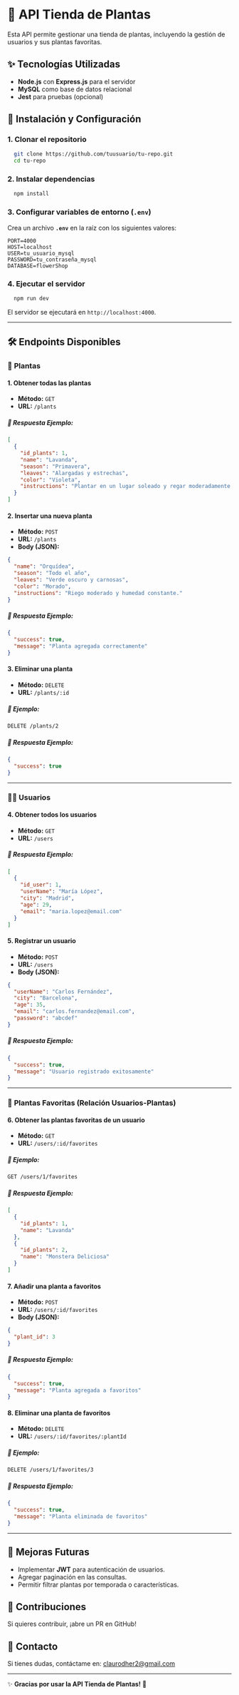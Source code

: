 # 🌱 API Tienda de Plantas

Esta API permite gestionar una tienda de plantas, incluyendo la gestión de usuarios y sus plantas favoritas.

## ✨ Tecnologías Utilizadas
- **Node.js** con **Express.js** para el servidor
- **MySQL** como base de datos relacional
- **Jest** para pruebas (opcional)

## 📝 Instalación y Configuración
### 1. Clonar el repositorio
```sh
  git clone https://github.com/tuusuario/tu-repo.git
  cd tu-repo
```

### 2. Instalar dependencias
```sh
  npm install
```

### 3. Configurar variables de entorno (`.env`)
Crea un archivo **`.env`** en la raíz con los siguientes valores:
```env
PORT=4000
HOST=localhost
USER=tu_usuario_mysql
PASSWORD=tu_contraseña_mysql
DATABASE=flowerShop
```

### 4. Ejecutar el servidor
```sh
  npm run dev
```
El servidor se ejecutará en `http://localhost:4000`.

---
## 🛠️ Endpoints Disponibles

### 🌳 **Plantas**

#### 1. Obtener todas las plantas
- **Método:** `GET`
- **URL:** `/plants`
##### 📂 Respuesta Ejemplo:
```json
[
  {
    "id_plants": 1,
    "name": "Lavanda",
    "season": "Primavera",
    "leaves": "Alargadas y estrechas",
    "color": "Violeta",
    "instructions": "Plantar en un lugar soleado y regar moderadamente."
  }
]
```

#### 2. Insertar una nueva planta
- **Método:** `POST`
- **URL:** `/plants`
- **Body (JSON):**
```json
{
  "name": "Orquídea",
  "season": "Todo el año",
  "leaves": "Verde oscuro y carnosas",
  "color": "Morado",
  "instructions": "Riego moderado y humedad constante."
}
```
##### 📂 Respuesta Ejemplo:
```json
{
  "success": true,
  "message": "Planta agregada correctamente"
}
```

#### 3. Eliminar una planta
- **Método:** `DELETE`
- **URL:** `/plants/:id`
##### 📂 Ejemplo:
```sh
DELETE /plants/2
```
##### 📂 Respuesta Ejemplo:
```json
{
  "success": true
}
```

---

### 👨‍🌿 **Usuarios**

#### 4. Obtener todos los usuarios
- **Método:** `GET`
- **URL:** `/users`
##### 📂 Respuesta Ejemplo:
```json
[
  {
    "id_user": 1,
    "userName": "María López",
    "city": "Madrid",
    "age": 29,
    "email": "maria.lopez@email.com"
  }
]
```

#### 5. Registrar un usuario
- **Método:** `POST`
- **URL:** `/users`
- **Body (JSON):**
```json
{
  "userName": "Carlos Fernández",
  "city": "Barcelona",
  "age": 35,
  "email": "carlos.fernandez@email.com",
  "password": "abcdef"
}
```
##### 📂 Respuesta Ejemplo:
```json
{
  "success": true,
  "message": "Usuario registrado exitosamente"
}
```

---

### 🌟 **Plantas Favoritas (Relación Usuarios-Plantas)**

#### 6. Obtener las plantas favoritas de un usuario
- **Método:** `GET`
- **URL:** `/users/:id/favorites`
##### 📂 Ejemplo:
```sh
GET /users/1/favorites
```
##### 📂 Respuesta Ejemplo:
```json
[
  {
    "id_plants": 1,
    "name": "Lavanda"
  },
  {
    "id_plants": 2,
    "name": "Monstera Deliciosa"
  }
]
```

#### 7. Añadir una planta a favoritos
- **Método:** `POST`
- **URL:** `/users/:id/favorites`
- **Body (JSON):**
```json
{
  "plant_id": 3
}
```
##### 📂 Respuesta Ejemplo:
```json
{
  "success": true,
  "message": "Planta agregada a favoritos"
}
```

#### 8. Eliminar una planta de favoritos
- **Método:** `DELETE`
- **URL:** `/users/:id/favorites/:plantId`
##### 📂 Ejemplo:
```sh
DELETE /users/1/favorites/3
```
##### 📂 Respuesta Ejemplo:
```json
{
  "success": true,
  "message": "Planta eliminada de favoritos"
}
```

---
## 🔧 Mejoras Futuras
- Implementar **JWT** para autenticación de usuarios.
- Agregar paginación en las consultas.
- Permitir filtrar plantas por temporada o características.

## 🌟 Contribuciones
Si quieres contribuir, ¡abre un PR en GitHub!

## 💌 Contacto
Si tienes dudas, contáctame en: [claurodher2@gmail.com](mailto:claurodher2@gmail.com)

---
✨ **Gracias por usar la API Tienda de Plantas!** 🌱

